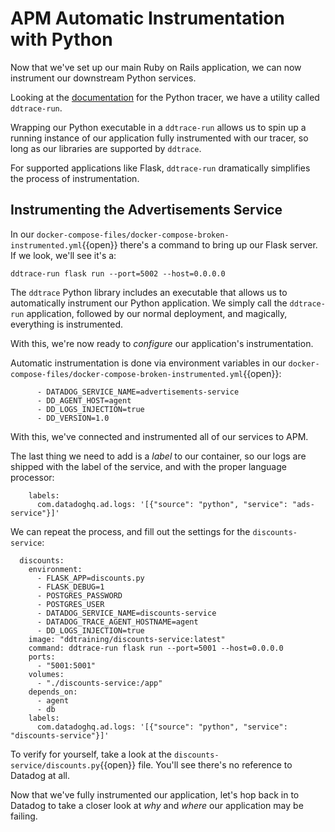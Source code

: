 # APM Automatic Instrumentation with Python

Now that we've set up our main Ruby on Rails application, we can now instrument our downstream Python services.

Looking at the [documentation](http://pypi.datadoghq.com/trace/docs/web_integrations.html#flask) for the Python tracer, we have a utility called `ddtrace-run`. 

Wrapping our Python executable in a `ddtrace-run` allows us to spin up a running instance of our application fully instrumented with our tracer, so long as our libraries are supported by `ddtrace`.

For supported applications like Flask, `ddtrace-run` dramatically simplifies the process of instrumentation.

## Instrumenting the Advertisements Service

In our `docker-compose-files/docker-compose-broken-instrumented.yml`{{open}} there's a command to bring up our Flask server. If we look, we'll see it's a:

```
ddtrace-run flask run --port=5002 --host=0.0.0.0
```

The `ddtrace` Python library includes an executable that allows us to automatically instrument our Python application. We simply call the `ddtrace-run` application, followed by our normal deployment, and magically, everything is instrumented.

With this, we're now ready to _configure_ our application's instrumentation.

Automatic instrumentation is done via environment variables in our `docker-compose-files/docker-compose-broken-instrumented.yml`{{open}}:

```
      - DATADOG_SERVICE_NAME=advertisements-service
      - DD_AGENT_HOST=agent
      - DD_LOGS_INJECTION=true
      - DD_VERSION=1.0
```

With this, we've connected and instrumented all of our services to APM.

The last thing we need to add is a _label_ to our container, so our logs are shipped with the label of the service, and with the proper language processor:


```
    labels:
      com.datadoghq.ad.logs: '[{"source": "python", "service": "ads-service"}]'
```

We can repeat the process, and fill out the settings for the `discounts-service`:

```
  discounts:
    environment:
      - FLASK_APP=discounts.py
      - FLASK_DEBUG=1
      - POSTGRES_PASSWORD
      - POSTGRES_USER
      - DATADOG_SERVICE_NAME=discounts-service
      - DATADOG_TRACE_AGENT_HOSTNAME=agent
      - DD_LOGS_INJECTION=true
    image: "ddtraining/discounts-service:latest"
    command: ddtrace-run flask run --port=5001 --host=0.0.0.0
    ports:
      - "5001:5001"
    volumes:
      - "./discounts-service:/app"
    depends_on:
      - agent
      - db
    labels:
      com.datadoghq.ad.logs: '[{"source": "python", "service": "discounts-service"}]'
```

To verify for yourself, take a look at the `discounts-service/discounts.py`{{open}} file. You'll see there's no reference to Datadog at all.

Now that we've fully instrumented our application, let's hop back in to Datadog to take a closer look at _why_ and _where_ our application may be failing.